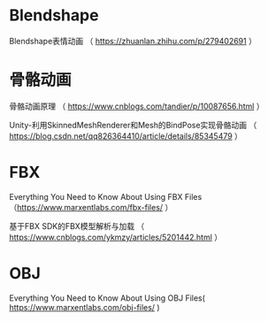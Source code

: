 # Blendshape
Blendshape表情动画 （ https://zhuanlan.zhihu.com/p/279402691 ）
# 骨骼动画
骨骼动画原理 （ https://www.cnblogs.com/tandier/p/10087656.html ）

Unity-利用SkinnedMeshRenderer和Mesh的BindPose实现骨骼动画 （ https://blog.csdn.net/qq826364410/article/details/85345479 ）
# FBX
Everything You Need to Know About Using FBX Files（https://www.marxentlabs.com/fbx-files/ ）

基于FBX SDK的FBX模型解析与加载 （ https://www.cnblogs.com/ykmzy/articles/5201442.html ）

# OBJ
Everything You Need to Know About Using OBJ Files( https://www.marxentlabs.com/obj-files/ )
